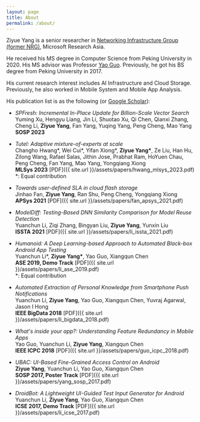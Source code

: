 ```yaml
---
layout: page
title: About
permalink: /about/
---
```


Ziyue Yang is a senior researcher in [Networking Infrastructure Group (former NRG)](https://www.microsoft.com/en-us/research/group/networking-research-group-2/), Microsoft Research Asia.

He received his MS degree in Computer Science from Peking University in 2020. His MS advisor was Professor [Yao Guo](https://yaoguopku.github.io). Previously, he got his BS degree from Peking University in 2017.

His current research interest includes AI Infrastructure and Cloud Storage. Previously, he also worked in Mobile System and Mobile App Analysis.

His publication list is as the following (or [Google Scholar](https://scholar.google.com/citations?user=MdoxXlsAAAAJ)):

* _SPFresh: Incremental In-Place Update for Billion-Scale Vector Search_  
Yuming Xu, Hengyu Liang, Jin Li, Shuotao Xu, Qi Chen, Qianxi Zhang, Cheng Li, __Ziyue Yang__, Fan Yang, Yuqing Yang, Peng Cheng, Mao Yang  
__SOSP 2023__

* _Tutel: Adaptive mixture-of-experts at scale_  
Changho Hwang*, Wei Cui*, Yifan Xiong*, __Ziyue Yang*__, Ze Liu, Han Hu, Zilong Wang, Rafael Salas, Jithin Jose, Prabhat Ram, HoYuen Chau, Peng Cheng, Fan Yang, Mao Yang, Yongqiang Xiong  
__MLSys 2023__ [PDF]({{ site.url }}/assets/papers/hwang_mlsys_2023.pdf)  
*: Equal contribution

* _Towards user-defined SLA in cloud flash storage_  
Jinhao Fan, __Ziyue Yang__, Ran Shu, Peng Cheng, Yongqiang Xiong  
__APSys 2021__ [PDF]({{ site.url }}/assets/papers/fan_apsys_2021.pdf)

* _ModelDiff: Testing-Based DNN Similarity Comparison for Model Reuse Detection_  
Yuanchun Li, Ziqi Zhang, Bingyan Liu, __Ziyue Yang__, Yunxin Liu  
__ISSTA 2021__ [PDF]({{ site.url }}/assets/papers/li_issta_2021.pdf)

* _Humanoid: A Deep Learning-based Approach to Automated Black-box Android App Testing_  
Yuanchun Li*, __Ziyue Yang*__, Yao Guo, Xiangqun Chen  
__ASE 2019, Demo Track__ [PDF]({{ site.url }}/assets/papers/li_ase_2019.pdf)  
*: Equal contribution

* _Automated Extraction of Personal Knowledge from Smartphone Push Notifications_  
Yuanchun Li, __Ziyue Yang__, Yao Guo, Xiangqun Chen, Yuvraj Agarwal, Jason I Hong  
__IEEE BigData 2018__ [PDF]({{ site.url }}/assets/papers/li_bigdata_2018.pdf)

* _What's inside your app?: Understanding Feature Redundancy in Mobile Apps_  
Yao Guo, Yuanchun Li, __Ziyue Yang__, Xiangqun Chen  
__IEEE ICPC 2018__ [PDF]({{ site.url }}/assets/papers/guo_icpc_2018.pdf)

* _UBAC: UI-Based Fine-Grained Access Control on Android_  
__Ziyue Yang__, Yuanchun Li, Yao Guo, Xiangqun Chen  
__SOSP 2017, Poster Track__ [PDF]({{ site.url }}/assets/papers/yang_sosp_2017.pdf)

* _DroidBot: A Lightweight UI-Guided Test Input Generator for Android_  
Yuanchun Li, __Ziyue Yang__, Yao Guo, Xiangqun Chen  
__ICSE 2017, Demo Track__ [PDF]({{ site.url }}/assets/papers/li_icse_2017.pdf)

